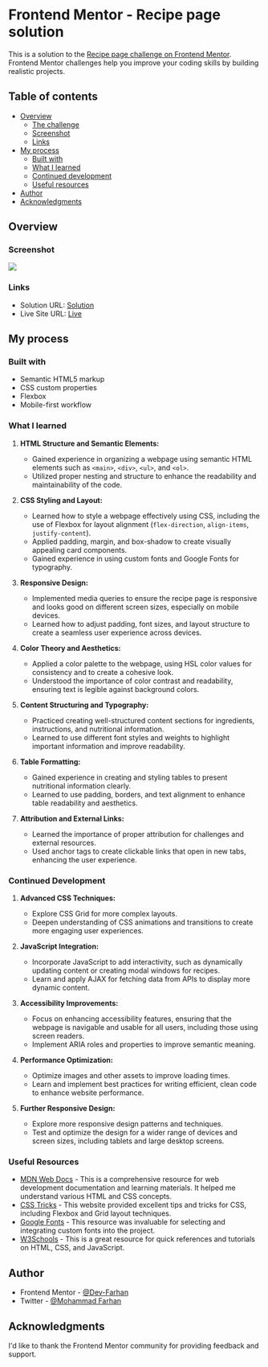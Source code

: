 # Frontend Mentor - Recipe page solution

This is a solution to the [Recipe page challenge on Frontend Mentor](https://www.frontendmentor.io/challenges/recipe-page-KiTsR8QQKm). Frontend Mentor challenges help you improve your coding skills by building realistic projects. 

## Table of contents

- [Overview](#overview)
  - [The challenge](#the-challenge)
  - [Screenshot](#screenshot)
  - [Links](#links)
- [My process](#my-process)
  - [Built with](#built-with)
  - [What I learned](#what-i-learned)
  - [Continued development](#continued-development)
  - [Useful resources](#useful-resources)
- [Author](#author)
- [Acknowledgments](#acknowledgments)

## Overview

### Screenshot

![](./screenshot.jpg)

### Links

- Solution URL: [Solution](https://github.com/Dev-Farhan/Recipe-Page)
- Live Site URL: [Live](https://recipe-page-jet-alpha.vercel.app/)

## My process

### Built with

- Semantic HTML5 markup
- CSS custom properties
- Flexbox
- Mobile-first workflow

### What I learned

1. **HTML Structure and Semantic Elements:**
   - Gained experience in organizing a webpage using semantic HTML elements such as `<main>`, `<div>`, `<ul>`, and `<ol>`.
   - Utilized proper nesting and structure to enhance the readability and maintainability of the code.

2. **CSS Styling and Layout:**
   - Learned how to style a webpage effectively using CSS, including the use of Flexbox for layout alignment (`flex-direction`, `align-items`, `justify-content`).
   - Applied padding, margin, and box-shadow to create visually appealing card components.
   - Gained experience in using custom fonts and Google Fonts for typography.

3. **Responsive Design:**
   - Implemented media queries to ensure the recipe page is responsive and looks good on different screen sizes, especially on mobile devices.
   - Learned how to adjust padding, font sizes, and layout structure to create a seamless user experience across devices.

4. **Color Theory and Aesthetics:**
   - Applied a color palette to the webpage, using HSL color values for consistency and to create a cohesive look.
   - Understood the importance of color contrast and readability, ensuring text is legible against background colors.

5. **Content Structuring and Typography:**
   - Practiced creating well-structured content sections for ingredients, instructions, and nutritional information.
   - Learned to use different font styles and weights to highlight important information and improve readability.

6. **Table Formatting:**
   - Gained experience in creating and styling tables to present nutritional information clearly.
   - Learned to use padding, borders, and text alignment to enhance table readability and aesthetics.

7. **Attribution and External Links:**
   - Learned the importance of proper attribution for challenges and external resources.
   - Used anchor tags to create clickable links that open in new tabs, enhancing the user experience.
### Continued Development

1. **Advanced CSS Techniques:**
   - Explore CSS Grid for more complex layouts.
   - Deepen understanding of CSS animations and transitions to create more engaging user experiences.

2. **JavaScript Integration:**
   - Incorporate JavaScript to add interactivity, such as dynamically updating content or creating modal windows for recipes.
   - Learn and apply AJAX for fetching data from APIs to display more dynamic content.

3. **Accessibility Improvements:**
   - Focus on enhancing accessibility features, ensuring that the webpage is navigable and usable for all users, including those using screen readers.
   - Implement ARIA roles and properties to improve semantic meaning.

4. **Performance Optimization:**
   - Optimize images and other assets to improve loading times.
   - Learn and implement best practices for writing efficient, clean code to enhance website performance.

5. **Further Responsive Design:**
   - Explore more responsive design patterns and techniques.
   - Test and optimize the design for a wider range of devices and screen sizes, including tablets and large desktop screens.

### Useful Resources

- [MDN Web Docs](https://developer.mozilla.org) - This is a comprehensive resource for web development documentation and learning materials. It helped me understand various HTML and CSS concepts.
- [CSS Tricks](https://css-tricks.com) - This website provided excellent tips and tricks for CSS, including Flexbox and Grid layout techniques.
- [Google Fonts](https://fonts.google.com) - This resource was invaluable for selecting and integrating custom fonts into the project.
- [W3Schools](https://www.w3schools.com) - This is a great resource for quick references and tutorials on HTML, CSS, and JavaScript.

## Author

- Frontend Mentor - [@Dev-Farhan](https://www.frontendmentor.io/profile/Dev-Farhan)
- Twitter - [@Mohammad Farhan](https://www.linkedin.com/in/mohd-farhan0678/)

## Acknowledgments

I'd like to thank the Frontend Mentor community for providing feedback and support.